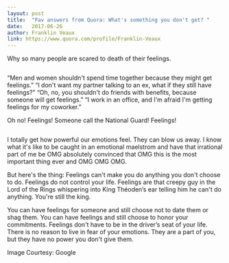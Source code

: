 ```yaml
---
layout: post
title:  "Fav answers from Quora: What's something you don't get? "
date:   2017-06-26
author: Franklin Veaux
link: https://www.quora.com/profile/Franklin-Veaux
---
```


<p class="intro"><span class="dropcap">W</span>hy so many people are scared to death of their feelings.</p>

<img src="{{ 'https://i.ytimg.com/vi/p97kSsORsDE/maxresdefault.jpg' | prepend: site.baseurl }}" alt="">

“Men and women shouldn't spend time together because they might get feelings.” “I don't want my partner talking to an ex, what if they still have feelings?” “Oh, no, you shouldn't do friends with benefits, because someone will get feelings.” “I work in an office, and I'm afraid I'm getting feelings for my coworker.”

Oh no! Feelings! Someone call the National Guard! Feelings!

<img src="{{ 'https://s-media-cache-ak0.pinimg.com/originals/26/e4/46/26e446488877d0225b0280680c33c936.jpg' | prepend: site.baseurl }}" alt="">

I totally get how powerful our emotions feel. They can blow us away. I know what it's like to be caught in an emotional maelstrom and have that irrational part of me be OMG absolutely convinced that OMG this is the most important thing ever and OMG OMG OMG.

But here's the thing: Feelings can't make you do anything you don't choose to do. Feelings do not control your life. Feelings are that creepy guy in the Lord of the Rings whispering into King Théoden’s ear telling him he can't do anything. You're still the king.

You can have feelings for someone and still choose not to date them or shag them. You can have feelings and still choose to honor your commitments. Feelings don't have to be in the driver’s seat of your life. There is no reason to live in fear of your emotions. They are a part of you, but they have no power you don't give them.

Image Courtesy: Google
